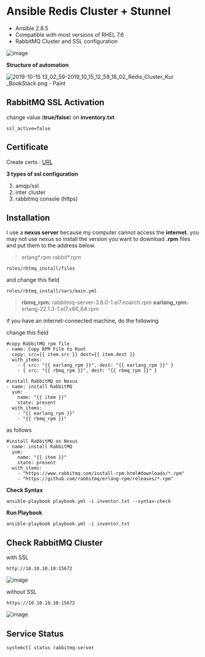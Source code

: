 
# Ansible Redis Cluster + Stunnel

-   Ansible 2.8.5
-   Compatible with most versions of RHEL 7.6
-   RabbitMQ Cluster and SSL configuration
  
![image](https://user-images.githubusercontent.com/3519706/66912983-61149480-f01c-11e9-98e4-ace7fd7c3aba.png)


**Structure of automation**

![2019-10-15 13_02_59-2019_10_15_12_59_18_02_Redis_Cluster_Kur _BookStack png - Paint](https://user-images.githubusercontent.com/3519706/66905959-7b944100-f00f-11e9-8bfb-4d697a46f88a.png)


## RabbitMQ SSL Activation

change value (**true/false**) on **inventory.txt**

    ssl_active=false
   
   ## Certificate
   
Create certs : [URL](https://docs.sensu.io/sensu-core/1.7/reference/ssl/)

**3 types of ssl configuration**

 1. amqp/ssl
 2. inter cluster
 3. rabbitmq console (https)

## Installation

I use a **nexus server** because my computer cannot access the **internet**. 
you may not use nexus so install the version you want to download **.rpm** 
files and put them to the address below.

> erlang*.rpm
>  rabbit*.rpm

    roles/rbtmq_install/files

and change this field

    roles/rbtmq_install/vars/main.yml

> **rbmq_rpm:** rabbitmq-server-3.8.0-1.el7.noarch.rpm 
> **earlang_rpm:** erlang-22.1.3-1.el7.x86_64.rpm

if you have an internet-connected machine, do the following

change this field

    #copy RabbitMQ rpm file
    - name: Copy RPM File to Root
      copy: src={{ item.src }} dest={{ item.dest }}
      with_items:
        - { src: "{{ earlang_rpm }}", dest: "{{ earlang_rpm }}" }
        - { src: "{{ rbmq_rpm }}", dest: "{{ rbmq_rpm }}" }
    
    #install RabbitMQ on Nexus
    - name: install RabbitMQ
      yum:
        name: "{{ item }}"
        state: present
      with_items:
        - "{{ earlang_rpm }}"
        - "{{ rbmq_rpm }}"

as follows

    #install RabbitMQ on Nexus
    - name: install RabbitMQ
      yum:
        name: "{{ item }}"
        state: present
      with_items:
        - "https://www.rabbitmq.com/install-rpm.html#downloads/*.rpm"
        - "https://github.com/rabbitmq/erlang-rpm/releases/*.rpm"

**Check Syntax**

    ansible-playbook playbook.yml -i inventor.txt --syntax-check

**Run Playbook**

    ansible-playbook playbook.yml -i inventor.txt

## Check RabbitMQ Cluster

  with SSL

    http://10.10.10.10:15672
    
![image](https://user-images.githubusercontent.com/3519706/67088580-2c384700-f1ae-11e9-84f8-5114f3da6052.png)

without SSL

    https://10.10.10.10:15672
   
   ![image](https://user-images.githubusercontent.com/3519706/67088837-d1531f80-f1ae-11e9-8531-29c876fadadc.png)

## Service Status

    systemctl status rabbitmq-server
